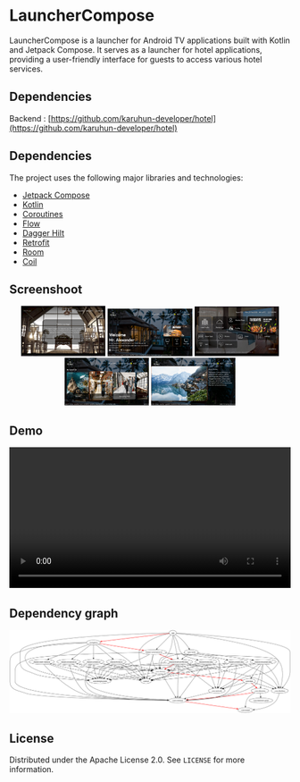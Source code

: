 # LauncherCompose

LauncherCompose is a launcher for Android TV applications built with Kotlin and Jetpack Compose. It serves as a launcher for hotel applications, providing a user-friendly interface for guests to access various hotel services.

## Dependencies

Backend : [https://github.com/karuhun-developer/hotel](https://github.com/karuhun-developer/hotel)

## Dependencies

The project uses the following major libraries and technologies:

*   [Jetpack Compose](https://developer.android.com/jetpack/compose)
*   [Kotlin](https://kotlinlang.org/)
*   [Coroutines](https://kotlinlang.org/docs/reference/coroutines-overview.html)
*   [Flow](https://kotlin.github.io/kotlinx.coroutines/kotlinx-coroutines-core/kotlinx.coroutines.flow/)
*   [Dagger Hilt](https://dagger.dev/hilt/)
*   [Retrofit](https://square.github.io/retrofit/)
*   [Room](https://developer.android.com/training/data-storage/room)
*   [Coil](https://coil-kt.github.io/coil/)

## Screenshoot
<div align="center">
    <img alt="App image" src="docs/screenshoot/screensaver.png" width="30%">
    <img alt="App image" src="docs/screenshoot/home.png" width="30%">
    <img alt="App image" src="docs/screenshoot/main-menu.png" width="30%">
    <img alt="App image" src="docs/screenshoot/content.png" width="30%">
    <img alt="App image" src="docs/screenshoot/detail-content.png" width="30%">
</div>

## Demo


<video
    src='[docs/video/demo.mp4](https://github.com/user-attachments/assets/de92c8bd-e7a5-4851-9ba1-48ef249c6732)'
    controls
    width="100%"
    alt="Demo video of LauncherCompose">
    Your browser does not support the video element. You can view the demo at our website.
</video>



## Dependency graph
![Dependency graph](docs/images/graphs/dep_graph_app.svg)

## License

Distributed under the Apache License 2.0. See `LICENSE` for more information.

